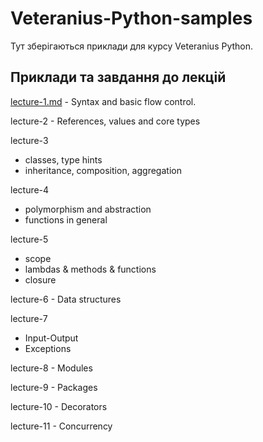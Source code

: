 # Veteranius-Python-samples
Тут зберігаються приклади для курсу Veteranius Python.

## Приклади та завдання до лекцій
[lecture-1.md](lecture-1/lecture-1.md) - Syntax and basic flow control.

lecture-2 - References, values and core types

lecture-3
* classes, type hints
* inheritance, composition, aggregation

lecture-4
* polymorphism and abstraction
* functions in general

lecture-5
* scope
* lambdas & methods & functions
* closure

lecture-6 - Data structures

lecture-7
* Input-Output
* Exceptions

lecture-8 - Modules

lecture-9 - Packages

lecture-10 - Decorators

lecture-11 - Concurrency